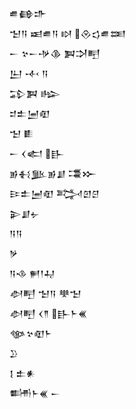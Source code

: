 <div class='block'>
<div class='line'>𒌑𒂵𒈥</div>
<div class='line'>𒈠𒀀 𒀜𒌑𒀀 𒊭 𒊮𒌓𒌑𒌅</div>
<div class='line'>𒀸 𒆳𒀸𒋩𒆠 𒀉𒋫𒋃</div>
<div class='line'>𒌨 𒋾 𒀀</div>
<div class='line'>𒁉𒀉 𒈗</div>
<div class='line'>𒄑𒉺𒅁𒊏</div>
<div class='line'>𒈠 𒀾</div>
<div class='line'>𒀸 𒌋𒅗 𒃲</div>
<div class='line'>𒂊𒈬𒆥𒂊𒋗 𒃮𒁍</div>
<div class='line'>𒄿𒉺𒅁𒊏 𒅋𒇻𒆪</div>
<div class='line'>𒉌𒋗𒉡</div>
<div class='line'>𒀀𒀀</div>
<div class='line'>𒃻</div>
<div class='line'>𒀀𒈾 𒂍𒁹𒄷</div>
<div class='line'>𒀠𒋃 𒈠𒀀 𒋧𒈠</div>
<div class='line'>𒀠𒋃 𒌋𒈫 𒃲𒈨𒌍</div>
<div class='line'>𒀲𒆳𒊏𒈨</div>
<div class='line'>𒊒</div>
<div class='line'>𒋙 𒉺𒀭</div>
<div class='line'>𒌦𒈨𒌍 𒀸</div>
</div>